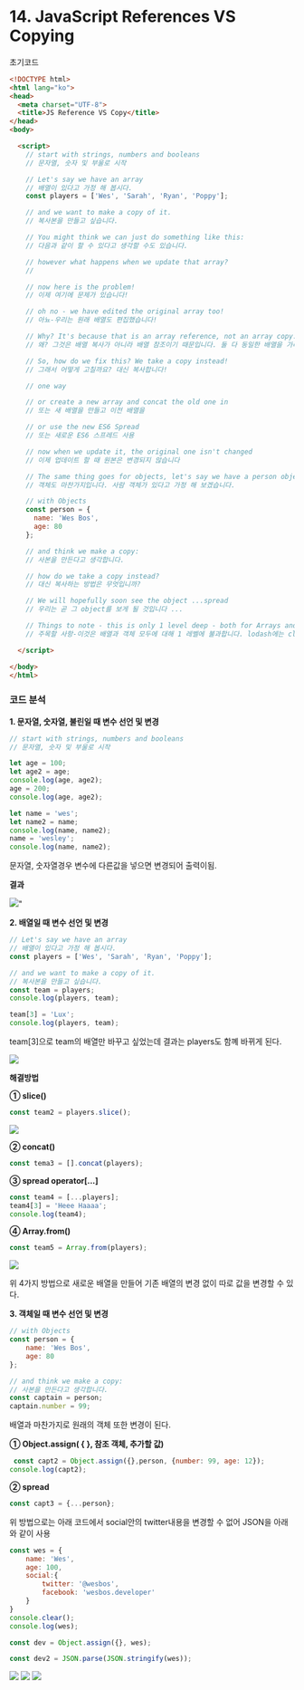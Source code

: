 # 14. JavaScript References VS Copying

초기코드

```html
<!DOCTYPE html>
<html lang="ko">
<head>
  <meta charset="UTF-8">
  <title>JS Reference VS Copy</title>
</head>
<body>

  <script>
    // start with strings, numbers and booleans
    // 문자열, 숫자 및 부울로 시작

    // Let's say we have an array
    // 배열이 있다고 가정 해 봅시다.
    const players = ['Wes', 'Sarah', 'Ryan', 'Poppy'];

    // and we want to make a copy of it.
    // 복사본을 만들고 싶습니다.

    // You might think we can just do something like this:
    // 다음과 같이 할 수 있다고 생각할 수도 있습니다.

    // however what happens when we update that array?
    //

    // now here is the problem!
    // 이제 여기에 문제가 있습니다!

    // oh no - we have edited the original array too!
    // 아뇨-우리는 원래 배열도 편집했습니다!

    // Why? It's because that is an array reference, not an array copy. They both point to the same array!
    // 왜? 그것은 배열 복사가 아니라 배열 참조이기 때문입니다. 둘 다 동일한 배열을 가리 킵니다!

    // So, how do we fix this? We take a copy instead!
    // 그래서 어떻게 고칠까요? 대신 복사합니다!

    // one way

    // or create a new array and concat the old one in
    // 또는 새 배열을 만들고 이전 배열을

    // or use the new ES6 Spread
    // 또는 새로운 ES6 스프레드 사용

    // now when we update it, the original one isn't changed
    // 이제 업데이트 할 때 원본은 변경되지 않습니다

    // The same thing goes for objects, let's say we have a person object
    // 객체도 마찬가지입니다. 사람 객체가 있다고 가정 해 보겠습니다.

    // with Objects
    const person = {
      name: 'Wes Bos',
      age: 80
    };

    // and think we make a copy:
    // 사본을 만든다고 생각합니다.

    // how do we take a copy instead?
    // 대신 복사하는 방법은 무엇입니까?

    // We will hopefully soon see the object ...spread
    // 우리는 곧 그 object를 보게 될 것입니다 ...

    // Things to note - this is only 1 level deep - both for Arrays and Objects. lodash has a cloneDeep method, but you should think twice before using it.
    // 주목할 사항-이것은 배열과 객체 모두에 대해 1 레벨에 불과합니다. lodash에는 cloneDeep 메서드가 있지만 사용하기 전에 두 번 생각해야합니다.

  </script>

</body>
</html>

```



### 코드 분석

<strong>1. 문자열, 숫자열, 불린일 때 변수 선언 및 변경</strong>

```javascript
// start with strings, numbers and booleans
// 문자열, 숫자 및 부울로 시작

let age = 100;
let age2 = age;
console.log(age, age2);
age = 200;
console.log(age, age2);

let name = 'wes';
let name2 = name;
console.log(name, name2);
name = 'wesley';
console.log(name, name2);
```

문자열, 숫자열경우 변수에 다른값을 넣으면 변경되어 출력이됨.

<strong>결과</strong>

<img src="./readme_images/number_String.png"/>"



<strong>2. 배열일 때 변수 선언 및 변경</strong>

```javascript
// Let's say we have an array
// 배열이 있다고 가정 해 봅시다.
const players = ['Wes', 'Sarah', 'Ryan', 'Poppy'];

// and we want to make a copy of it.
// 복사본을 만들고 싶습니다.
const team = players;
console.log(players, team);

team[3] = 'Lux';
console.log(players, team);
```

team[3]으로 team의 배열만 바꾸고 싶었는데 결과는 players도 함꼐 바뀌게 된다.

<img src="./readme_images/array.png"/>



**해결방법**

<strong>① slice()</strong>

```javascript
const team2 = players.slice();
```

<img src="./readme_images/slice.png"/>



<strong>② concat()</strong>

```javascript
const tema3 = [].concat(players);
```



<strong>③ spread operator[...]</strong>

```javascript
const team4 = [...players];
team4[3] = 'Heee Haaaa';
console.log(team4);
```



<strong>④ Array.from() </strong>

```javascript
const team5 = Array.from(players);
```

<img src="./readme_images/spread.png"/>

 위 4가지 방법으로 새로운 배열을 만들어 기존 배열의 변경 없이 따로 값을 변경할 수 있다.



<strong>3. 객체일 때 변수 선언 및 변경</strong>

```javascript
// with Objects
const person = {
    name: 'Wes Bos',
    age: 80
};

// and think we make a copy:
// 사본을 만든다고 생각합니다.
const captain = person;
captain.number = 99;
```

배열과 마찬가지로 원래의 객체 또한 변경이 된다.



<strong>① Object.assign( { }, 참조 객체, 추가할 값)</strong>

```javascript
 const capt2 = Object.assign({},person, {number: 99, age: 12});
console.log(capt2);
```



<strong>② spread </strong>

```javascript
const capt3 = {...person};
```



위 방법으로는 아래 코드에서 social안의 twitter내용을 변경할 수 없어 JSON을 아래와 같이 사용

```javascript
const wes = {
    name: 'Wes',
    age: 100,
    social:{
        twitter: '@wesbos',
        facebook: 'wesbos.developer'
    }
}
console.clear();
console.log(wes);

const dev = Object.assign({}, wes);

const dev2 = JSON.parse(JSON.stringify(wes));
```

<img src="./readme_images/update.png"/>

<img src="./readme_images/update2.png"/>

<img src="./readme_images/update3.png"/>